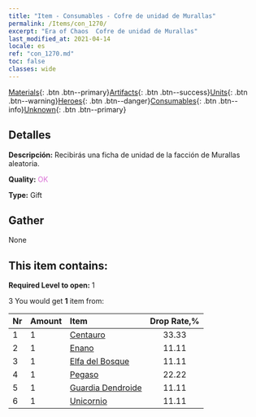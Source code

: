 ```yaml
---
title: "Item - Consumables - Cofre de unidad de Murallas"
permalink: /Items/con_1270/
excerpt: "Era of Chaos  Cofre de unidad de Murallas"
last_modified_at: 2021-04-14
locale: es
ref: "con_1270.md"
toc: false
classes: wide
---
```

 [Materials](/es/Items/){: .btn .btn--primary}[Artifacts](/es/Items/Artifacts/){: .btn .btn--success}[Units](/es/Items/Units/){: .btn .btn--warning}[Heroes](/es/Items/Heroes/){: .btn .btn--danger}[Consumables](/es/Items/Consumables/){: .btn .btn--info}[Unknown](/es/Items/Unknown/){: .btn .btn--primary}

## Detalles
 **Descripción:** Recibirás una ficha de unidad de la facción de Murallas aleatoria.

 **Quality:** <span style="color: #DA70D6">OK</span>

 **Type:** Gift

## Gather

  None

## This item contains:

 **Required Level to open:** 1

 3 You would get **1** item  from:

  | Nr | Amount |     Item    | Drop Rate,% |
  |:---|:-------|:------------|:---------:|
  | 1 | 1 | [Centauro](/es/Items/unt_199/) | 33.33 | 
  | 2 | 1 | [Enano](/es/Items/unt_200/) | 11.11 | 
  | 3 | 1 | [Elfa del Bosque](/es/Items/unt_201/) | 11.11 | 
  | 4 | 1 | [Pegaso](/es/Items/unt_202/) | 22.22 | 
  | 5 | 1 | [Guardia Dendroide](/es/Items/unt_203/) | 11.11 | 
  | 6 | 1 | [Unicornio](/es/Items/unt_204/) | 11.11 | 
